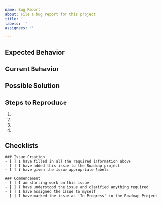 ```yaml
---
name: Bug Report
about: File a bug report for this project
title: ''
labels: ''
assignees: ''

---
```


## Expected Behavior

## Current Behavior

## Possible Solution

## Steps to Reproduce
1.
2.
3.
4.

## Checklists
```[tasklist]
### Issue Creation
- [ ] I have filled in all the required information above
- [ ] I have added this issue to the Roadmap project
- [ ] I have given the issue appropriate labels
```
```[tasklist]
### Commencement
- [ ] I am starting work on this issue
- [ ] I have understood the issue and clarified anything required
- [ ] I have assigned the issue to myself
- [ ] I have marked the issue as 'In Progress' in the Roadmap Project
```